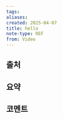 ```yaml
---
tags:
aliases: 
created: 2025-04-07
title: hello
note-type: REF
from: Video
---
```



## 출처

## 요약

## 코멘트